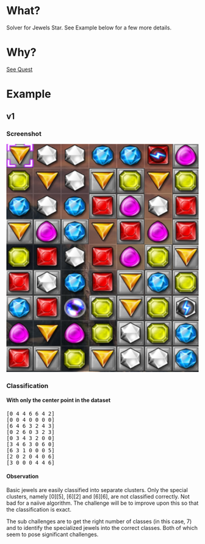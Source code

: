 # What? #
Solver for Jewels Star. See Example below for a few more details. 

# Why? #
[See Quest](https://gist.github.com/vbhavsar/a080073aa427b53c2e73)


# Example #

## v1 ##
### Screenshot ####
![Sample data](https://raw.githubusercontent.com/vbhavsar/JewelsStarSolver/master/resources/samples/jewel.png)

### Classification ###
#### With only the center point in the dataset ####
<pre>
[0 4 4 6 6 4 2]
[0 0 4 0 0 0 0]
[6 4 6 3 2 4 3]
[0 2 6 0 3 2 3]
[0 3 4 3 2 0 0]
[3 4 6 3 0 6 0]
[6 3 1 0 0 0 5]
[2 0 2 0 4 0 6]
[3 0 0 0 4 4 6]
</pre>

#### Observation ####
Basic jewels are easily classified into separate clusters. Only the special clusters, namely [0][5], [6][2] and [6][6], are not classified correctly. Not bad for a naiive algorithm. The challenge will be to improve upon this so that the classification is exact.

The sub challenges are to get the right number of classes (in this case, 7) and to identify the specialized jewels into the correct classes. Both of which seem to pose significant challenges.
